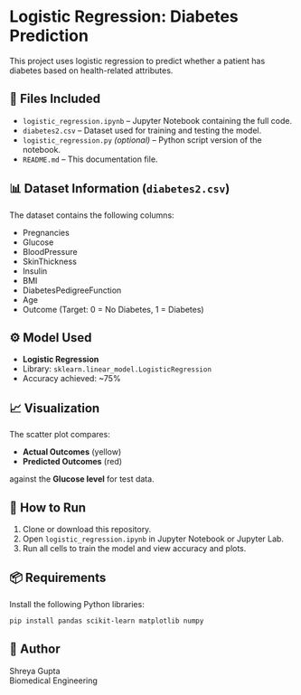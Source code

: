 # Logistic Regression: Diabetes Prediction

This project uses logistic regression to predict whether a patient has diabetes based on health-related attributes.

## 📁 Files Included

- `logistic_regression.ipynb` – Jupyter Notebook containing the full code.
- `diabetes2.csv` – Dataset used for training and testing the model.
- `logistic_regression.py` *(optional)* – Python script version of the notebook.
- `README.md` – This documentation file.

## 📊 Dataset Information (`diabetes2.csv`)

The dataset contains the following columns:

- Pregnancies
- Glucose
- BloodPressure
- SkinThickness
- Insulin
- BMI
- DiabetesPedigreeFunction
- Age
- Outcome (Target: 0 = No Diabetes, 1 = Diabetes)

## ⚙️ Model Used

- **Logistic Regression**
- Library: `sklearn.linear_model.LogisticRegression`
- Accuracy achieved: ~75%

## 📈 Visualization

The scatter plot compares:
- **Actual Outcomes** (yellow)
- **Predicted Outcomes** (red)

against the **Glucose level** for test data.

## 🚀 How to Run

1. Clone or download this repository.
2. Open `logistic_regression.ipynb` in Jupyter Notebook or Jupyter Lab.
3. Run all cells to train the model and view accuracy and plots.

## 📦 Requirements

Install the following Python libraries:

```bash
pip install pandas scikit-learn matplotlib numpy
```

## 📧 Author

Shreya Gupta  
Biomedical Engineering   
